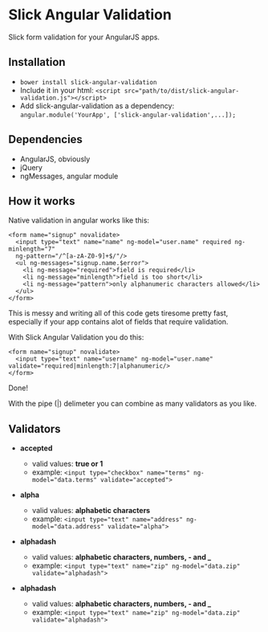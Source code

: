 Slick Angular Validation
============

Slick form validation for your AngularJS apps.

## Installation
* `bower install slick-angular-validation`
* Include it in your html: `<script src="path/to/dist/slick-angular-validation.js"></script>`
* Add slick-angular-validation as a dependency:  `angular.module('YourApp', ['slick-angular-validation',...]);`

## Dependencies
* AngularJS, obviously
* jQuery
* ngMessages, angular module 

## How it works
Native validation in angular works like this:
```
<form name="signup" novalidate>
  <input type="text" name="name" ng-model="user.name" required ng-minlength="7" 
  ng-pattern="/^[a-zA-Z0-9]+$/"/>
  <ul ng-messages="signup.name.$error">
    <li ng-message="required">field is required</li>
    <li ng-message="minlength">field is too short</li>
    <li ng-message="pattern">only alphanumeric characters allowed</li>
  </ul>
</form>
```
This is messy and writing all of this code gets tiresome pretty fast, especially if your app contains alot of fields that require validation.

With Slick Angular Validation you do this:
```
<form name="signup" novalidate>
  <input type="text" name="username" ng-model="user.name" validate="required|minlength:7|alphanumeric/> 
</form>
```

Done!  

With the pipe (|) delimeter you can combine as many validators as you like.  


## Validators
* **accepted**  
  - valid values: **true or 1**   
  - example: `<input type="checkbox" name="terms" ng-model="data.terms" validate="accepted">`  

* **alpha**  
  - valid values: **alphabetic characters**  
  - example: `<input type="text" name="address" ng-model="data.address" validate="alpha">`  

* **alphadash**  
  - valid values: **alphabetic characters, numbers, - and _**  
  - example: `<input type="text" name="zip" ng-model="data.zip" validate="alphadash">`  

* **alphadash**  
  - valid values: **alphabetic characters, numbers, - and _**  
  - example: `<input type="text" name="zip" ng-model="data.zip" validate="alphadash">`  
